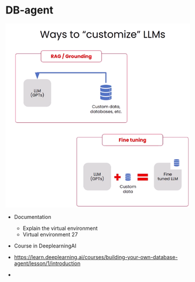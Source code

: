 # DB-agent

![](../images/18-db-agent.png)

* Documentation
  * Explain the virtual environment
  * Virtual environment 27

* Course in DeeplearningAI
* https://learn.deeplearning.ai/courses/building-your-own-database-agent/lesson/1/introduction

* 
